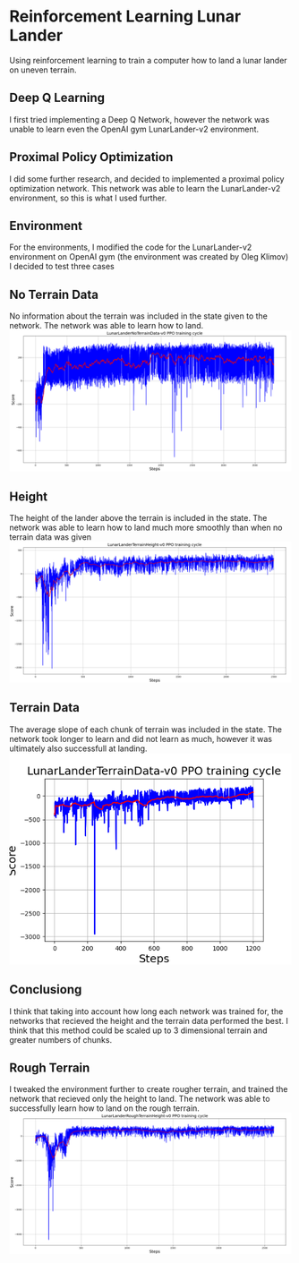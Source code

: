 # Reinforcement Learning Lunar Lander
Using reinforcement learning to train a computer how to land a lunar lander on uneven terrain.

## Deep Q Learning
I first tried implementing a Deep Q Network, however the network was unable to learn even the OpenAI gym LunarLander-v2 environment.

## Proximal Policy Optimization
I did some further research, and decided to implemented a proximal policy optimization network. This network was able to learn the LunarLander-v2 environment, so this is what I used further.

## Environment
For the environments, I modified the code for the LunarLander-v2 environment on OpenAI gym (the environment was created by Oleg Klimov)
I decided to test three cases

## No Terrain Data
No information about the terrain was included in the state given to the network.
The network was able to learn how to land.
![Training Graph](/imgs/LunarLanderTerrainNoData-v0.png)

## Height
The height of the lander above the terrain is included in the state.
The network was able to learn how to land much more smoothly than when no terrain data was given
![Training Graph](/imgs/LunarLanderTerrainHeight-v0.png)

## Terrain Data
The average slope of each chunk of terrain was included in the state.
The network took longer to learn and did not learn as much, however it was ultimately also successfull at landing.
![Training Graph](/imgs/LunarLanderTerrainData-v0.png)

## Conclusiong
I think that taking into account how long each network was trained for, the networks that recieved the height and the terrain data performed the best.
I think that this method could be scaled up to 3 dimensional terrain and greater numbers of chunks.

## Rough Terrain
I tweaked the environment further to create rougher terrain, and trained the network that recieved only the height to land.
The network was able to successfully learn how to land on the rough terrain.
![Training Graph](/imgs/LunarLanderRoughTerrain-v0.png)
